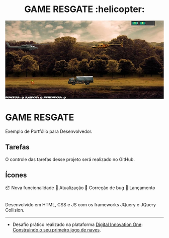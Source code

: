 <h1 align="center">GAME RESGATE  :helicopter:</h5>

<p align="center">
  <a href="https://github.com/ednaldosdl/Game_Resgate" target="_blank">
    <img src="/img/capa.jpg" alt="Portfolio"/>
  </a>

#   GAME RESGATE
  Exemplo de Portfólio para Desenvolvedor.

##  Tarefas
  O controle das tarefas desse projeto será realizado no GitHub.

##  Ícones
  📦 Nova funcionalidade
  🔄 Atualização
  🐛 Correção de bug
  🏁 Lançamento

  <br/>
  Desenvolvido em HTML, CSS e JS com os frameworks JQuery e JQuery Collision.
</p>
<hr/>

- Desafio prático realizado na plataforma [Digital Innovation One](https://web.digitalinnovation.one/home "Digital Innovation One"): [Construindo o seu primeiro jogo de naves](https://web.digitalinnovation.one/lab/construindo-o-seu-primeiro-jogo-de-naves/learning/9b0a44f2-ba17-49fc-ab1e-8658bd5861c7").
